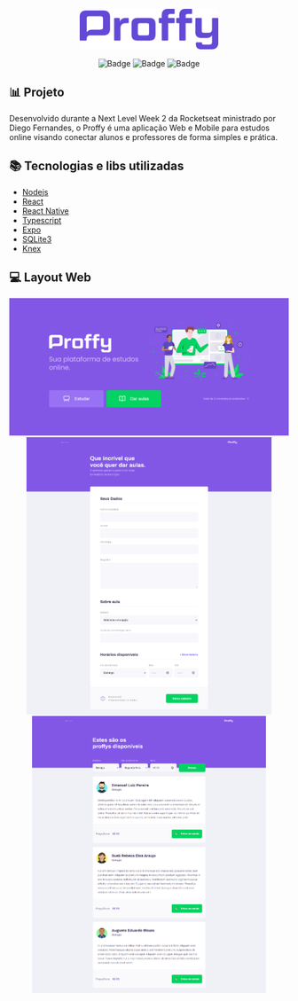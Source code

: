 <p align="center">
  <img src="https://github.com/KRochaS/NextLevelWeek2/blob/master/proffy-image.png" width="250" >
</p>

<div align="center"

   ![Badge](https://img.shields.io/static/v1?label=React&message=16.13.1&color=#8257E5&style=for-the-badge&logo=REACT)
   ![Badge](https://img.shields.io/static/v1?label=ReactNative&message=16.13.1&color=#8257E5&style=for-the-badge&logo=REACT)
   ![Badge](https://img.shields.io/static/v1?label=Nodejs&message=v12.16.1&color=#8257E5&style=for-the-badge&logo=NODE)
</div>


## :bar_chart: Projeto
Desenvolvido durante a Next Level Week 2 da Rocketseat ministrado por Diego Fernandes, o Proffy é uma aplicação Web e Mobile 
para estudos online visando conectar alunos e professores de forma simples e prática.

## :books: Tecnologias e libs utilizadas  

- [Nodejs](https://nodejs.org/en/)
- [React](https://pt-br.reactjs.org/)
- [React Native](https://reactnative.dev/)
- [Typescript](https://www.typescriptlang.org/)
- [Expo](https://expo.io/)
- [SQLite3](https://www.sqlite.org/index.html)
- [Knex](http://knexjs.org/)

## :computer: Layout Web 
<p align="center">
  <img src="https://github.com/KRochaS/NextLevelWeek2/blob/master/web/github/landing.png" width="920" >
  <img src="https://github.com/KRochaS/NextLevelWeek2/blob/master/web/github/cadastro%20proffys.png" height="500" >
  <img src="https://github.com/KRochaS/NextLevelWeek2/blob/master/web/github/proffys.png" height="500" >
</p>

